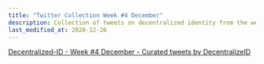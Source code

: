 ```yaml
---
title: "Twitter Collection Week #4 December"
description: Collection of tweets on decentralized identity from the week preceding 12-26-2020
last_modified_at: 2020-12-26
---
```


<a class="twitter-timeline" href="https://twitter.com/DecentralizeID/timelines/1342931785563451392?ref_src=twsrc%5Etfw">Decentralized-ID - Week #4 December - Curated tweets by DecentralizeID</a> <script async src="https://platform.twitter.com/widgets.js" charset="utf-8"></script>